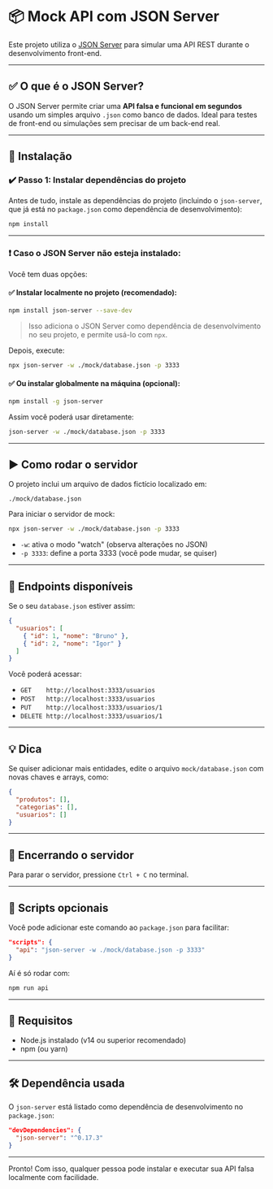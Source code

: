 
# 📦 Mock API com JSON Server

Este projeto utiliza o [JSON Server](https://github.com/typicode/json-server) para simular uma API REST durante o desenvolvimento front-end.

---

## ✅ O que é o JSON Server?

O JSON Server permite criar uma **API falsa e funcional em segundos** usando um simples arquivo `.json` como banco de dados. Ideal para testes de front-end ou simulações sem precisar de um back-end real.

---

## 🚀 Instalação

### ✔️ Passo 1: Instalar dependências do projeto

Antes de tudo, instale as dependências do projeto (incluindo o `json-server`, que já está no `package.json` como dependência de desenvolvimento):

```bash
npm install
```

---

### ❗ Caso o JSON Server não esteja instalado:

Você tem duas opções:

#### ✅ Instalar localmente no projeto (recomendado):

```bash
npm install json-server --save-dev
```

> Isso adiciona o JSON Server como dependência de desenvolvimento no seu projeto, e permite usá-lo com `npx`.

Depois, execute:

```bash
npx json-server -w ./mock/database.json -p 3333
```

#### ✅ Ou instalar globalmente na máquina (opcional):

```bash
npm install -g json-server
```

Assim você poderá usar diretamente:

```bash
json-server -w ./mock/database.json -p 3333
```

---

## ▶️ Como rodar o servidor

O projeto inclui um arquivo de dados fictício localizado em:

```
./mock/database.json
```

Para iniciar o servidor de mock:

```bash
npx json-server -w ./mock/database.json -p 3333
```

- `-w`: ativa o modo "watch" (observa alterações no JSON)
- `-p 3333`: define a porta 3333 (você pode mudar, se quiser)

---

## 🔗 Endpoints disponíveis

Se o seu `database.json` estiver assim:

```json
{
  "usuarios": [
    { "id": 1, "nome": "Bruno" },
    { "id": 2, "nome": "Igor" }
  ]
}
```

Você poderá acessar:

- `GET    http://localhost:3333/usuarios`
- `POST   http://localhost:3333/usuarios`
- `PUT    http://localhost:3333/usuarios/1`
- `DELETE http://localhost:3333/usuarios/1`

---

## 💡 Dica

Se quiser adicionar mais entidades, edite o arquivo `mock/database.json` com novas chaves e arrays, como:

```json
{
  "produtos": [],
  "categorias": [],
  "usuarios": []
}
```

---

## 🧼 Encerrando o servidor

Para parar o servidor, pressione `Ctrl + C` no terminal.

---

## 📁 Scripts opcionais

Você pode adicionar este comando ao `package.json` para facilitar:

```json
"scripts": {
  "api": "json-server -w ./mock/database.json -p 3333"
}
```

Aí é só rodar com:

```bash
npm run api
```

---

## 📌 Requisitos

- Node.js instalado (v14 ou superior recomendado)
- npm (ou yarn)

---

## 🛠️ Dependência usada

O `json-server` está listado como dependência de desenvolvimento no `package.json`:

```json
"devDependencies": {
  "json-server": "^0.17.3"
}
```

---

Pronto! Com isso, qualquer pessoa pode instalar e executar sua API falsa localmente com facilidade.